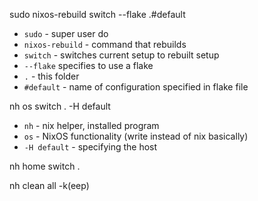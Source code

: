 sudo nixos-rebuild switch --flake .#default
- `sudo` - super user do
- `nixos-rebuild` - command that rebuilds
- `switch` - switches current setup to rebuilt setup
- `--flake` specifies to use a flake
- `.` - this folder
- `#default` - name of configuration specified in flake file

nh os switch . -H default
- `nh` - nix helper, installed program
- `os` - NixOS functionality (write instead of nix basically)
- `-H default` - specifying the host

nh home switch .

nh clean all -k(eep) <num generations>
